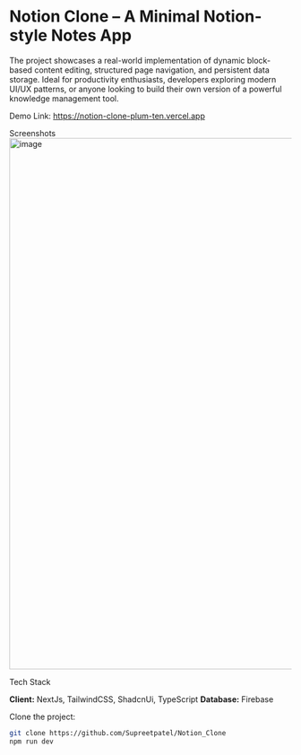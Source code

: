 # Notion Clone – A Minimal Notion-style Notes App
The project showcases a real-world implementation of dynamic block-based content editing, structured page navigation, and persistent data storage. Ideal for productivity enthusiasts, developers exploring modern UI/UX patterns, or anyone looking to build their own version of a powerful knowledge management tool.

Demo Link: https://notion-clone-plum-ten.vercel.app

Screenshots
<img width="948" alt="image" src="https://github.com/user-attachments/assets/3e8b86be-8dc2-485e-9c2e-b83c13a4d7a6" />

Tech Stack

**Client:** NextJs, TailwindCSS, ShadcnUi, TypeScript
**Database:** Firebase

Clone the project: 
```bash
git clone https://github.com/Supreetpatel/Notion_Clone
npm run dev

